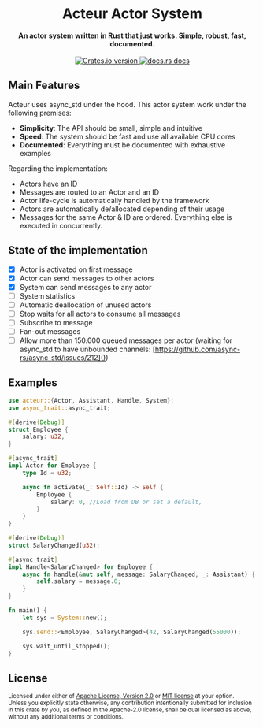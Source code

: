 <h1 align="center">Acteur Actor System</h1>
<div align="center">
 <strong>
   An actor system written in Rust that just works. Simple, robust, fast, documented.
 </strong>
</div>

<br />

<div align="center">
  <!-- Crates version -->
  <a href="https://crates.io/crates/acteur">
    <img src="https://img.shields.io/crates/v/acteur.svg?style=flat-square"
    alt="Crates.io version" />
  </a>
  <!-- docs.rs docs -->
  <a href="https://docs.rs/acteur">
    <img src="https://img.shields.io/badge/docs-latest-blue.svg?style=flat-square"
      alt="docs.rs docs" />
  </a>
</div>


## Main Features

Acteur uses async_std under the hood. This actor system work under the following premises:

 - **Simplicity**: The API should be small, simple and intuitive
 - **Speed**: The system should be fast and use all available CPU cores
 - **Documented**: Everything must be documented with exhaustive examples

Regarding the implementation:

 - Actors have an ID
 - Messages are routed to an Actor and an ID
 - Actor life-cycle is automatically handled by the framework
 - Actors are automatically de/allocated depending of their usage
 - Messages for the same Actor & ID are ordered. Everything else is executed in concurrently.

## State of the implementation

- [x] Actor is activated on first message
- [x] Actor can send messages to other actors
- [x] System can send messages to any actor
- [ ] System statistics
- [ ] Automatic deallocation of unused actors
- [ ] Stop waits for all actors to consume all messages
- [ ] Subscribe to message
- [ ] Fan-out messages
- [ ] Allow more than 150.000 queued messages per actor (waiting for async_std to have unbounded channels: [https://github.com/async-rs/async-std/issues/212]())

## Examples

```rust
use acteur::{Actor, Assistant, Handle, System};
use async_trait::async_trait;

#[derive(Debug)]
struct Employee {
    salary: u32,
}

#[async_trait]
impl Actor for Employee {
    type Id = u32;

    async fn activate(_: Self::Id) -> Self {
        Employee {
            salary: 0, //Load from DB or set a default,
        }
    }
}

#[derive(Debug)]
struct SalaryChanged(u32);

#[async_trait]
impl Handle<SalaryChanged> for Employee {
    async fn handle(&mut self, message: SalaryChanged, _: Assistant) {
        self.salary = message.0;
    }
}

fn main() {
    let sys = System::new();

    sys.send::<Employee, SalaryChanged>(42, SalaryChanged(55000));

    sys.wait_until_stopped();
}

```

## License

<sup>
Licensed under either of <a href="LICENSE-APACHE">Apache License, Version
2.0</a> or <a href="LICENSE-MIT">MIT license</a> at your option.
</sup>

<br/>

<sub>
Unless you explicitly state otherwise, any contribution intentionally submitted
for inclusion in this crate by you, as defined in the Apache-2.0 license, shall
be dual licensed as above, without any additional terms or conditions.
</sub>
